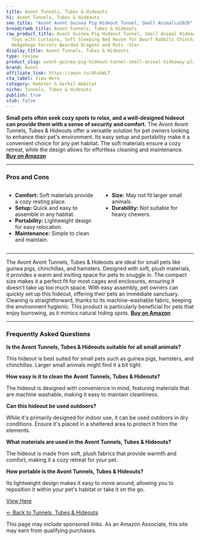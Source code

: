 ```yaml
---
title: Avont Tunnels, Tubes & Hideouts
h1: Avont Tunnels, Tubes & Hideouts
seo_title: "Avont Avont Guinea Pig Hideout Tunnel, Small Animal\u2026"
breadcrumb_title: Avont Tunnels, Tubes & Hideouts
raw_product_title: Avont Guinea Pig Hideout Tunnel, Small Animal Hideaway Play Tube
  Toys with Curtains, Soft Sleeping Bed House for Dwarf Rabbits Chinchillas Hamsters
  Hedgehogs Ferrets Bearded Dragons and Rats -Star
display_title: Avont Tunnels, Tubes & Hideouts
type: review
product_slug: avont-guinea-pig-hideout-tunnel-small-animal-hideaway-play-tube-toys-wi-1daf0a9b
brand: Avont
affiliate_link: https://amzn.to/4hvkWLT
cta_label: View Here
category: Hamster & Gerbil Habitat
niche: Tunnels, Tubes & Hideouts
publish: true
stub: false
---
```


<div id="intro" class="full-width">
  <p><strong>Small pets often seek cozy spots to relax, and a well-designed hideout can provide them with a sense of security and comfort.</strong> The Avont Avont Tunnels, Tubes & Hideouts offer a versatile solution for pet owners looking to enhance their pet's environment. Its easy setup and portability make it a convenient choice for any pet habitat. The soft materials ensure a cozy retreat, while the design allows for effortless cleaning and maintenance. <a href="https://amzn.to/4hvkWLT" rel="nofollow sponsored noopener" target="_blank"><strong>Buy on Amazon</strong></a></p>
</div>

<hr />
<h3 id="pros-cons">Pros and Cons</h3>
<div class="pc-grid" style="display:grid;grid-template-columns:1fr 1fr;gap:16px;">
  <ul>
    <li><strong>Comfort:</strong> Soft materials provide a cozy resting place.</li>
    <li><strong>Setup:</strong> Quick and easy to assemble in any habitat.</li>
    <li><strong>Portability:</strong> Lightweight design for easy relocation.</li>
    <li><strong>Maintenance:</strong> Simple to clean and maintain.</li>
  </ul>
  <ul>
    <li><strong>Size:</strong> May not fit larger small animals.</li>
    <li><strong>Durability:</strong> Not suitable for heavy chewers.</li>
  </ul>
</div>
<hr />

<div class="full-width">
  <p>The Avont Avont Tunnels, Tubes & Hideouts are ideal for small pets like guinea pigs, chinchillas, and hamsters. Designed with soft, plush materials, it provides a warm and inviting space for pets to snuggle in. The compact size makes it a perfect fit for most cages and enclosures, ensuring it doesn't take up too much space. With easy assembly, pet owners can quickly set up this hideout, offering their pets an immediate sanctuary. Cleaning is straightforward, thanks to its machine-washable fabric, keeping the environment hygienic. This product is particularly beneficial for pets that enjoy burrowing, as it mimics natural hiding spots. <a href="https://amzn.to/4hvkWLT" rel="nofollow sponsored noopener" target="_blank"><strong>Buy on Amazon</strong></a></p>
</div>

<hr />
<h3 id="faqs">Frequently Asked Questions</h3>

<p><strong>Is the Avont Tunnels, Tubes & Hideouts suitable for all small animals?</strong></p>
<p>This hideout is best suited for small pets such as guinea pigs, hamsters, and chinchillas. Larger small animals might find it a bit tight.</p>

<p><strong>How easy is it to clean the Avont Tunnels, Tubes & Hideouts?</strong></p>
<p>The hideout is designed with convenience in mind, featuring materials that are machine washable, making it easy to maintain cleanliness.</p>

<p><strong>Can this hideout be used outdoors?</strong></p>
<p>While it's primarily designed for indoor use, it can be used outdoors in dry conditions. Ensure it's placed in a sheltered area to protect it from the elements.</p>

<p><strong>What materials are used in the Avont Tunnels, Tubes & Hideouts?</strong></p>
<p>The hideout is made from soft, plush fabrics that provide warmth and comfort, making it a cozy retreat for your pet.</p>

<p><strong>How portable is the Avont Tunnels, Tubes & Hideouts?</strong></p>
<p>Its lightweight design makes it easy to move around, allowing you to reposition it within your pet's habitat or take it on the go.</p>
<p><a class="btn" href="https://amzn.to/4hvkWLT" target="_blank" rel="nofollow sponsored noopener">View Here</a></p>
<p><a href="/roundups/hamster-gerbil-habitat/tunnels-tubes-hideouts/">← Back to Tunnels, Tubes & Hideouts</a></p>
<aside class="disclosure">This page may include sponsored links. As an Amazon Associate, this site may earn from qualifying purchases.</aside>
